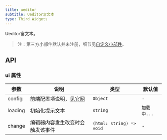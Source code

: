 ```yaml
---
title: ueditor
subtitle: Ueditor富文本
type: Third Widgets
---
```


Ueditor富文本。

> 注：第三方小部件默认并未注册，细节见[自定义小部件](https://ng-alain.com/form/customize)。

## API

### ui 属性

参数 | 说明 | 类型 | 默认值
----|------|-----|------
config | 前端配置项说明，[见官网](http://fex.baidu.com/ueditor/#start-config) | `Object` | -
loading | 初始化提示文本 | `string` | `加载中...`
change | 编辑器内容发生改变时会触发该事件 | `(html: string) => void` | -
